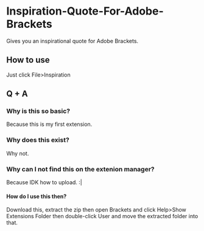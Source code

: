 # Inspiration-Quote-For-Adobe-Brackets
Gives you an inspirational quote for Adobe Brackets.
## How to use
Just click File>Inspiration
## Q + A
### Why is this so basic?
Because this is my first extension.
### Why does this exist?
Why not.
### Why can I not find this on the extenion manager?
Because IDK how to upload. :|
#### How do I use this then?
Download this, extract the zip then open Brackets and click Help>Show Extensions Folder
then double-click User and move the extracted folder into that.
